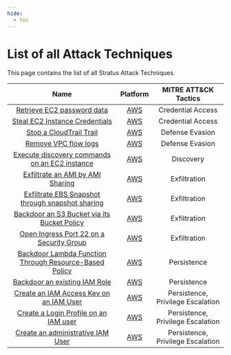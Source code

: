 ```yaml
---
hide:
  - toc
---
```


# List of all Attack Techniques

This page contains the list of all Stratus Attack Techniques.

| Name   | Platform | MITRE ATT&CK Tactics |
| :----: | :------: | :------------------: |
| [Retrieve EC2 password data](./AWS/aws.credential-access.ec2-get-password-data.md) | [AWS](./AWS/index.md) | Credential Access |
| [Steal EC2 Instance Credentials](./AWS/aws.credential-access.ec2-instance-credentials.md) | [AWS](./AWS/index.md) | Credential Access |
| [Stop a CloudTrail Trail](./AWS/aws.defense-evasion.stop-cloudtrail.md) | [AWS](./AWS/index.md) | Defense Evasion |
| [Remove VPC flow logs](./AWS/aws.defense-evasion.remove-vpc-flow-logs.md) | [AWS](./AWS/index.md) | Defense Evasion |
| [Execute discovery commands on an EC2 instance](./AWS/aws.discovery.basic-enumeration-from-ec2-instance.md) | [AWS](./AWS/index.md) | Discovery |
| [Exfiltrate an AMI by AMI Sharing](./AWS/aws.exfiltration.ami-sharing.md) | [AWS](./AWS/index.md) | Exfiltration |
| [Exfiltrate EBS Snapshot through snapshot sharing](./AWS/aws.exfiltration.ebs-snapshot-shared-with-external-account.md) | [AWS](./AWS/index.md) | Exfiltration |
| [Backdoor an S3 Bucket via its Bucket Policy](./AWS/aws.exfiltration.backdoor-s3-bucket-policy.md) | [AWS](./AWS/index.md) | Exfiltration |
| [Open Ingress Port 22 on a Security Group](./AWS/aws.exfiltration.open-port-22-ingress-on-security-group.md) | [AWS](./AWS/index.md) | Exfiltration |
| [Backdoor Lambda Function Through Resource-Based Policy](./AWS/aws.persistence.backdoor-lambda-function.md) | [AWS](./AWS/index.md) | Persistence |
| [Backdoor an existing IAM Role](./AWS/aws.persistence.backdoor-iam-role.md) | [AWS](./AWS/index.md) | Persistence |
| [Create an IAM Access Key on an IAM User](./AWS/aws.persistence.backdoor-iam-user.md) | [AWS](./AWS/index.md) | Persistence, Privilege Escalation |
| [Create a Login Profile on an IAM user](./AWS/aws.persistence.iam-user-create-login-profile.md) | [AWS](./AWS/index.md) | Persistence, Privilege Escalation |
| [Create an administrative IAM User](./AWS/aws.persistence.malicious-iam-user.md) | [AWS](./AWS/index.md) | Persistence, Privilege Escalation |
